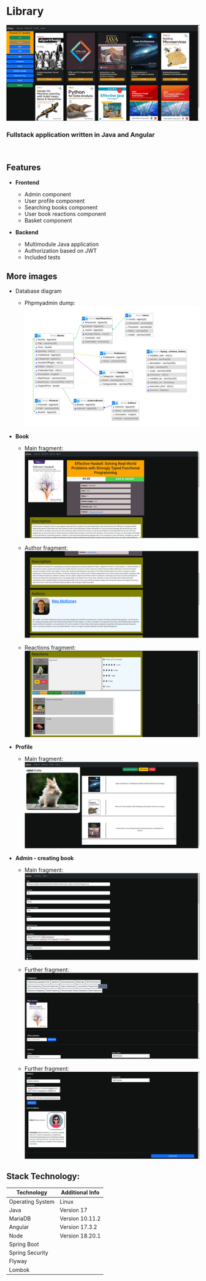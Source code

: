 # Library

![alt text](images/main.png)

<h3>Fullstack application written in Java and Angular</h3> <br>

## Features
- <b>Frontend</b>
  - Admin component
  - User profile component
  - Searching books component
  - User book reactions component
  - Basket component

- <b>Backend</b>
  - Multimodule Java application
  - Authorization based on JWT
  - Included tests
 
## More images
- Database diagram
  - Phpmyadmin dump:
    ![alt text](images/database.png)

- <b>Book</b>
  - Main fragment:
    ![alt text](images/about_book.png)
    
  - Author fragment:
    ![alt text](images/about_book_author.png)

  - Reactions fragment:
    ![alt text](images/about_book_reactions.png)

- <b>Profile</b>
  - Main fragment:
    ![alt text](images/profile.png)

- <b>Admin - creating book</b>
  - Main fragment:
    ![alt text](images/admin_form.png)

  - Further fragment:
    ![alt text](images/admin_form_2.png)
    
  - Further fragment:
    ![alt text](images/admin_form_3.png)

## Stack Technology:
| Technology       | Additional Info    |
| -----------------| -------------------|
| Operating System | Linux              |
| Java             | Version 17         |
| MariaDB          | Version 10.11.2    |
| Angular          | Version 17.3.2     |
| Node             | Version 18.20.1    |
| Spring Boot      |                    |
| Spring Security  |                    |
| Flyway           |                    |
| Lombok           |                    |
